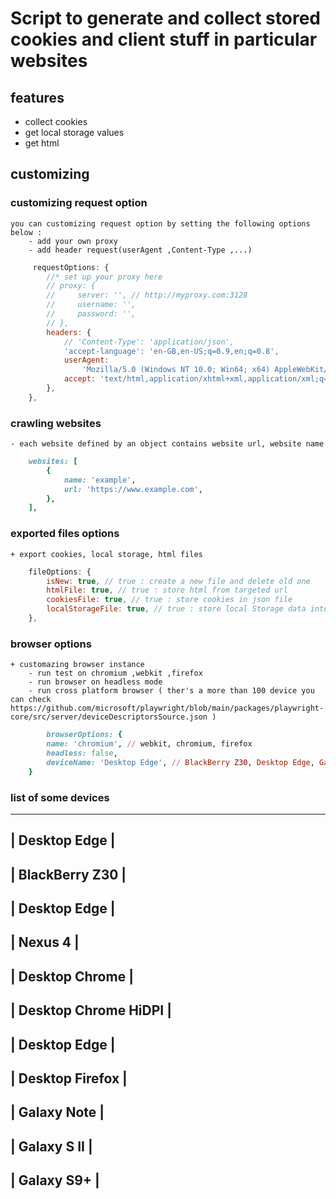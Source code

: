 # Script to generate and collect stored cookies and client stuff in particular websites

## features
 - collect cookies
 - get local storage values
 - get html

## customizing
 ### customizing request option
    you can customizing request option by setting the following options below :
        - add your own proxy
        - add header request(userAgent ,Content-Type ,...) 

```javascript
     requestOptions: {
        //* set up your proxy here
        // proxy: {
        //     server: '', // http://myproxy.com:3128
        //     username: '',
        //     password: '',
        // },
        headers: {
            // 'Content-Type': 'application/json',
            'accept-language': 'en-GB,en-US;q=0.9,en;q=0.8',
            userAgent:
                'Mozilla/5.0 (Windows NT 10.0; Win64; x64) AppleWebKit/537.36 (KHTML, like Gecko) Chrome/103.0.0.0 Safari/537.36',
            accept: 'text/html,application/xhtml+xml,application/xml;q=0.9,image/avif,image/webp,image/apng,*/*;q=0.8,application/signed-exchange;v=b3;q=0.9',
        },
    },
```

### crawling websites
    - each website defined by an object contains website url, website name 

```ruby
    websites: [
        {
            name: 'example',
            url: 'https://www.example.com',
        },
    ],
```

### exported files options
    + export cookies, local storage, html files

```js
    fileOptions: {
        isNew: true, // true : create a new file and delete old one
        htmlFile: true, // true : store html from targeted url
        cookiesFile: true, // true : store cookies in json file
        localStorageFile: true, // true : store local Storage data into json file
    },
```

### browser options
    + customazing browser instance 
        - run test on chromium ,webkit ,firefox
        - run browser on headless mode
        - run cross platform browser ( ther's a more than 100 device you can check https://github.com/microsoft/playwright/blob/main/packages/playwright-core/src/server/deviceDescriptorsSource.json )
``` ruby
        browserOptions: {
        name: 'chromium', // webkit, chromium, firefox
        headless: false,
        deviceName: 'Desktop Edge', // BlackBerry Z30, Desktop Edge, Galaxy Note 3 ,Nexus 4
    }

```

### list of some devices 
   ------------------------
   | Desktop Edge         |
   ------------------------
   | BlackBerry Z30       |
   ------------------------
   | Desktop Edge         |
   ------------------------
   | Nexus 4              |
   ------------------------
   | Desktop Chrome       |
   ------------------------
   | Desktop Chrome HiDPI |
   ------------------------
   | Desktop Edge         |
   ------------------------
   | Desktop Firefox      |
   ------------------------
   | Galaxy Note          |
   ------------------------
   | Galaxy S II          |
   ------------------------
   | Galaxy S9+           |
   ------------------------